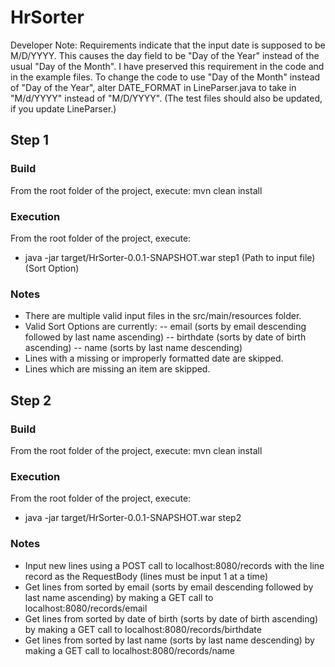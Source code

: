 # HrSorter

Developer Note: Requirements indicate that the input date is supposed to be M/D/YYYY. This causes the day field to be "Day of the Year" instead of the usual "Day of the Month". I have preserved this requirement in the code and in the example files. To change the code to use "Day of the Month" instead of "Day of the Year", alter DATE_FORMAT in LineParser.java to take in "M/d/YYYY" instead of "M/D/YYYY". (The test files should also be updated, if you update LineParser.)

## Step 1

### Build

From the root folder of the project, execute:
 mvn clean install

### Execution

From the root folder of the project, execute:
- java -jar target/HrSorter-0.0.1-SNAPSHOT.war step1 (Path to input file) (Sort Option)

### Notes
- There are multiple valid input files in the src/main/resources folder.
- Valid Sort Options are currently:
-- email (sorts by email descending followed by last name ascending)
-- birthdate (sorts by date of birth ascending)
-- name (sorts by last name descending)
- Lines with a missing or improperly formatted date are skipped.
- Lines which are missing an item are skipped.

## Step 2

### Build

From the root folder of the project, execute:
 mvn clean install

### Execution

From the root folder of the project, execute:
- java -jar target/HrSorter-0.0.1-SNAPSHOT.war step2

### Notes
- Input new lines using a POST call to localhost:8080/records with the line record as the RequestBody (lines must be input 1 at a time)
- Get lines from sorted by email (sorts by email descending followed by last name ascending) by making a GET call to localhost:8080/records/email
- Get lines from sorted by date of birth (sorts by date of birth ascending) by making a GET call to localhost:8080/records/birthdate
- Get lines from sorted by last name (sorts by last name descending) by making a GET call to localhost:8080/records/name


